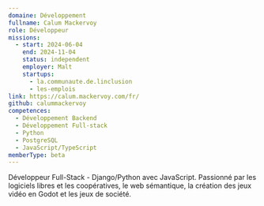 ```yaml
---
domaine: Développement
fullname: Calum Mackervoy
role: Développeur
missions:
  - start: 2024-06-04
    end: 2024-11-04
    status: independent
    employer: Malt
    startups:
      - la.communaute.de.linclusion
      - les-emplois
link: https://calum.mackervoy.com/fr/
github: calummackervoy
competences:
  - Développement Backend
  - Développement Full-stack
  - Python
  - PostgreSQL
  - JavaScript/TypeScript
memberType: beta
---
```

Développeur Full-Stack - Django/Python avec JavaScript. Passionné par les logiciels libres et les coopératives, le web sémantique, la création des jeux vidéo en Godot et les jeux de société.
